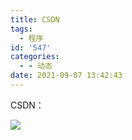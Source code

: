 ```yaml
---
title: CSDN
tags:
  - 程序
id: '547'
categories:
  - - 动态
date: 2021-09-07 13:42:43
---
```


CSDN：

![](https://z3.ax1x.com/2021/09/07/hIrN79.jpg)
